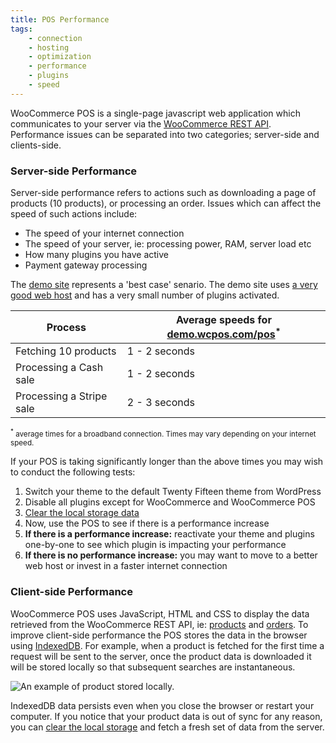 ```yaml
---
title: POS Performance
tags: 
	- connection
	- hosting
	- optimization
	- performance
	- plugins
	- speed
---
```


WooCommerce POS is a single-page javascript web application which communicates to your server via the [WooCommerce REST API](http://woothemes.github.io/woocommerce-rest-api-docs/). Performance issues can be separated into two categories; server-side and clients-side.

### Server-side Performance

Server-side performance refers to actions such as downloading a page of products (10 products), or processing an order. Issues which can affect the speed of such actions include:

*   The speed of your internet connection
*   The speed of your server, ie: processing power, RAM, server load etc
*   How many plugins you have active
*   Payment gateway processing

The [demo site](http://demo.wcpos.com/pos) represents a 'best case' senario. The demo site uses [a very good web host](http://wcpos.com/wpe) and has a very small number of plugins activated.

| Process | Average speeds for [demo.wcpos.com/pos](http://demo.wcpos.com/pos)<sup>*</sup> | 
| - | - |
| Fetching 10 products | 1 - 2 seconds |
| Processing a Cash sale | 1 - 2 seconds |
| Processing a Stripe sale | 2 - 3 seconds |

<small><sup>*</sup> average times for a broadband connection. Times may vary depending on your internet speed.</small>

If your POS is taking significantly longer than the above times you may wish to conduct the following tests:

1.  Switch your theme to the default Twenty Fifteen theme from WordPress
2.  Disable all plugins except for WooCommerce and WooCommerce POS
3.  [Clear the local storage data](http://faq.wcpos.com/en/clear-local-data.html)
4.  Now, use the POS to see if there is a performance increase
5.  **If there is a performance increase:** reactivate your theme and plugins one-by-one to see which plugin is impacting your performance
6.  **If there is no performance increase:** you may want to move to a better web host or invest in a faster internet connection

### Client-side Performance

WooCommerce POS uses JavaScript, HTML and CSS to display the data retrieved from the WooCommerce REST API, ie: [products](http://woothemes.github.io/woocommerce-rest-api-docs/#view-a-product) and [orders](http://woothemes.github.io/woocommerce-rest-api-docs/#view-an-order). 
To improve client-side performance the POS stores the data in the browser using [IndexedDB](https://en.wikipedia.org/wiki/Indexed_Database_API). 
For example, when a product is fetched for the first time a request will be sent to the server, once the product data is downloaded it will be stored locally so that subsequent searches are instantaneous. 

![An example of product stored locally.](https://wcpos.com/wp-content/uploads/2015/07/local-products.png "An example of products being stored locally")

IndexedDB data persists even when you close the browser or restart your computer. 
If you notice that your product data is out of sync for any reason, you can [clear the local storage](http://faq.wcpos.com/en/clear-local-data.html) and fetch a fresh set of data from the server.